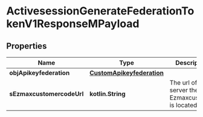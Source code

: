
# ActivesessionGenerateFederationTokenV1ResponseMPayload

## Properties
| Name | Type | Description | Notes |
| ------------ | ------------- | ------------- | ------------- |
| **objApikeyfederation** | [**CustomApikeyfederation**](CustomApikeyfederation.md) |  |  |
| **sEzmaxcustomercodeUrl** | **kotlin.String** | The url of the server the Ezmaxcustomer is located |  |



